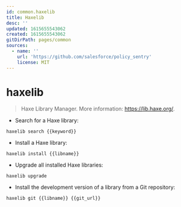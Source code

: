 ```yaml
---
id: common.haxelib
title: Haxelib
desc: ''
updated: 1615655543062
created: 1615655543062
gitDirPath: pages/common
sources:
  - name: ''
    url: 'https://github.com/salesforce/policy_sentry'
    license: MIT
---
```

# haxelib

> Haxe Library Manager.
> More information: <https://lib.haxe.org/>.

- Search for a Haxe library:

`haxelib search {{keyword}}`

- Install a Haxe library:

`haxelib install {{libname}}`

- Upgrade all installed Haxe libraries:

`haxelib upgrade`

- Install the development version of a library from a Git repository:

`haxelib git {{libname}} {{git_url}}`

